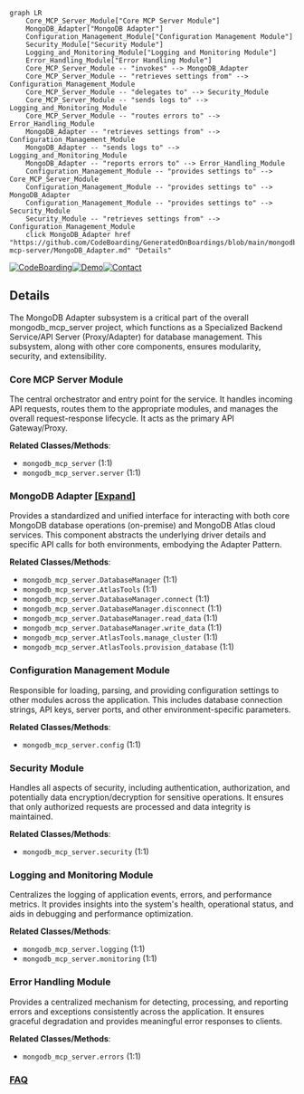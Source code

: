 ```mermaid
graph LR
    Core_MCP_Server_Module["Core MCP Server Module"]
    MongoDB_Adapter["MongoDB Adapter"]
    Configuration_Management_Module["Configuration Management Module"]
    Security_Module["Security Module"]
    Logging_and_Monitoring_Module["Logging and Monitoring Module"]
    Error_Handling_Module["Error Handling Module"]
    Core_MCP_Server_Module -- "invokes" --> MongoDB_Adapter
    Core_MCP_Server_Module -- "retrieves settings from" --> Configuration_Management_Module
    Core_MCP_Server_Module -- "delegates to" --> Security_Module
    Core_MCP_Server_Module -- "sends logs to" --> Logging_and_Monitoring_Module
    Core_MCP_Server_Module -- "routes errors to" --> Error_Handling_Module
    MongoDB_Adapter -- "retrieves settings from" --> Configuration_Management_Module
    MongoDB_Adapter -- "sends logs to" --> Logging_and_Monitoring_Module
    MongoDB_Adapter -- "reports errors to" --> Error_Handling_Module
    Configuration_Management_Module -- "provides settings to" --> Core_MCP_Server_Module
    Configuration_Management_Module -- "provides settings to" --> MongoDB_Adapter
    Configuration_Management_Module -- "provides settings to" --> Security_Module
    Security_Module -- "retrieves settings from" --> Configuration_Management_Module
    click MongoDB_Adapter href "https://github.com/CodeBoarding/GeneratedOnBoardings/blob/main/mongodb-mcp-server/MongoDB_Adapter.md" "Details"
```

[![CodeBoarding](https://img.shields.io/badge/Generated%20by-CodeBoarding-9cf?style=flat-square)](https://github.com/CodeBoarding/GeneratedOnBoardings)[![Demo](https://img.shields.io/badge/Try%20our-Demo-blue?style=flat-square)](https://www.codeboarding.org/demo)[![Contact](https://img.shields.io/badge/Contact%20us%20-%20contact@codeboarding.org-lightgrey?style=flat-square)](mailto:contact@codeboarding.org)

## Details

The MongoDB Adapter subsystem is a critical part of the overall mongodb_mcp_server project, which functions as a Specialized Backend Service/API Server (Proxy/Adapter) for database management. This subsystem, along with other core components, ensures modularity, security, and extensibility.

### Core MCP Server Module
The central orchestrator and entry point for the service. It handles incoming API requests, routes them to the appropriate modules, and manages the overall request-response lifecycle. It acts as the primary API Gateway/Proxy.


**Related Classes/Methods**:

- `mongodb_mcp_server` (1:1)
- `mongodb_mcp_server.server` (1:1)


### MongoDB Adapter [[Expand]](./MongoDB_Adapter.md)
Provides a standardized and unified interface for interacting with both core MongoDB database operations (on-premise) and MongoDB Atlas cloud services. This component abstracts the underlying driver details and specific API calls for both environments, embodying the Adapter Pattern.


**Related Classes/Methods**:

- `mongodb_mcp_server.DatabaseManager` (1:1)
- `mongodb_mcp_server.AtlasTools` (1:1)
- `mongodb_mcp_server.DatabaseManager.connect` (1:1)
- `mongodb_mcp_server.DatabaseManager.disconnect` (1:1)
- `mongodb_mcp_server.DatabaseManager.read_data` (1:1)
- `mongodb_mcp_server.DatabaseManager.write_data` (1:1)
- `mongodb_mcp_server.AtlasTools.manage_cluster` (1:1)
- `mongodb_mcp_server.AtlasTools.provision_database` (1:1)


### Configuration Management Module
Responsible for loading, parsing, and providing configuration settings to other modules across the application. This includes database connection strings, API keys, server ports, and other environment-specific parameters.


**Related Classes/Methods**:

- `mongodb_mcp_server.config` (1:1)


### Security Module
Handles all aspects of security, including authentication, authorization, and potentially data encryption/decryption for sensitive operations. It ensures that only authorized requests are processed and data integrity is maintained.


**Related Classes/Methods**:

- `mongodb_mcp_server.security` (1:1)


### Logging and Monitoring Module
Centralizes the logging of application events, errors, and performance metrics. It provides insights into the system's health, operational status, and aids in debugging and performance optimization.


**Related Classes/Methods**:

- `mongodb_mcp_server.logging` (1:1)
- `mongodb_mcp_server.monitoring` (1:1)


### Error Handling Module
Provides a centralized mechanism for detecting, processing, and reporting errors and exceptions consistently across the application. It ensures graceful degradation and provides meaningful error responses to clients.


**Related Classes/Methods**:

- `mongodb_mcp_server.errors` (1:1)




### [FAQ](https://github.com/CodeBoarding/GeneratedOnBoardings/tree/main?tab=readme-ov-file#faq)